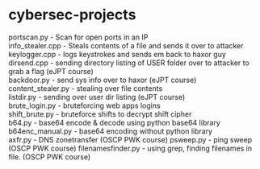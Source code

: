 # cybersec-projects

  portscan.py - Scan for open ports in an IP  
  info_stealer.cpp - Steals contents of a file and sends it over to attacker  
  keylogger.cpp - logs keystrokes and sends em  back to haxor guy  
  dirsend.cpp - sending directory listing of USER folder over to attacker to grab a flag (eJPT course)  
  backdoor.py - send sys info over to haxor (eJPT course)  
  content_stealer.py - stealing over file contents  
  listdir.py - sending over user dir listing (eJPT course)  
  brute_login.py - bruteforcing web apps logins  
  shift_brute.py - bruteforce shifts to decrypt shift cipher  
  b64.py - base64 encode & decode using python base64 library  
  b64enc_manual.py - base64 encoding without python library  
  axfr.py - DNS zonetransfer (OSCP PWK course)
  psweep.py - ping sweep (OSCP PWK course)
  filenamesfinder.py - using grep, finding filenames in file. (OSCP PWK course)
